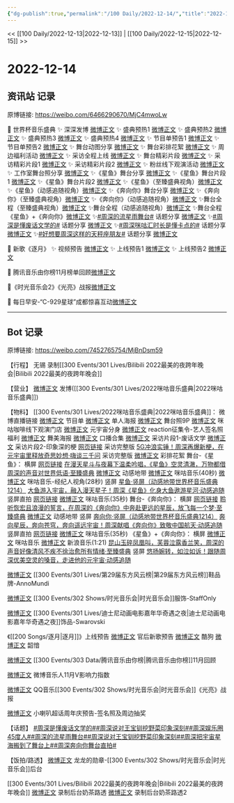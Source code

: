 ```yaml
---
{"dg-publish":true,"permalink":"/100 Daily/2022-12-14/","title":"2022-12-14","created":"2022-12-21T10:10:34.000+08:00","updated":"2023-04-11T14:46:32.714+08:00"}
---
```



<< [[100 Daily/2022-12-13\|2022-12-13]] | [[100 Daily/2022-12-15\|2022-12-15]] >>

# 2022-12-14

## 资讯站 记录

原博链接: https://weibo.com/6466290670/MjC4mwoLw

🌟 世界杯音乐盛典
✨ 深深发博 [微博正文](https://m.weibo.cn/6466290670/4846688588800391)
✨ 盛典预热1 [微博正文](https://m.weibo.cn/6466290670/4846553637062427)
✨ 盛典预热2 [微博正文](https://m.weibo.cn/6466290670/4846582585362753)
✨ 盛典预热3 [微博正文](https://m.weibo.cn/6466290670/4846607260720375)
✨ 盛典预热4 [微博正文](https://m.weibo.cn/6466290670/4846626201668032)
✨ 节目单预告1 [微博正文](https://m.weibo.cn/6466290670/4846533285774472)
✨ 节目单预告2 [微博正文](https://m.weibo.cn/6466290670/4846534899794581)
✨ 舞台动图分享 [微博正文](https://m.weibo.cn/6466290670/4846720972495336)
✨ 舞台彩排花絮 [微博正文](https://m.weibo.cn/6466290670/4846718925408115)
✨ 周边福利活动 [微博正文](https://m.weibo.cn/6466290670/4846582099347994)
✨ 采访全程上线 [微博正文](https://m.weibo.cn/6466290670/4846694267363744)
✨ 舞台精彩片段 [微博正文](https://m.weibo.cn/6466290670/4846679507864522)
✨ 采访精彩片段1 [微博正文](https://m.weibo.cn/6466290670/4846518790786532)
✨ 采访精彩片段2 [微博正文](https://m.weibo.cn/6466290670/4846678589318788)
✨ 粉丝线下观演活动 [微博正文](https://m.weibo.cn/6466290670/4846519633575988)
✨ 工作室舞台照分享 [微博正文](https://m.weibo.cn/6466290670/4846676127515977)
✨《星鱼》舞台分享 [微博正文](https://m.weibo.cn/6466290670/4846699039687975)
✨《星鱼》舞台片段1 [微博正文](https://m.weibo.cn/6466290670/4846677032968356)
✨《星鱼》舞台片段2 [微博正文](https://m.weibo.cn/6466290670/4846677820973671)
✨《星鱼》（至臻盛典视角）[微博正文](https://m.weibo.cn/6466290670/4846712743798502)
✨《星鱼》（动感追随视角）[微博正文](https://m.weibo.cn/6466290670/4846713670483399)
✨《奔向你》舞台分享 [微博正文](https://m.weibo.cn/6466290670/4846697866599142)
✨《奔向你》（至臻盛典视角）[微博正文](https://m.weibo.cn/6466290670/4846711006561631)
✨《奔向你》（动感追随视角）[微博正文](https://m.weibo.cn/6466290670/4846712193295002)
✨舞台全程（至臻盛典视角）[微博正文](https://m.weibo.cn/6466290670/4846701225450240)
✨舞台全程（动感追随视角）[微博正文](https://m.weibo.cn/6466290670/4846703046300799)
✨舞台全程《星鱼》+《奔向你》[微博正文](https://m.weibo.cn/6466290670/4846688588800391)
✨[#周深的流星雨舞台#](https://s.weibo.com/weibo?q=%23%E5%91%A8%E6%B7%B1%E7%9A%84%E6%B5%81%E6%98%9F%E9%9B%A8%E8%88%9E%E5%8F%B0%23) 话题分享 [微博正文](https://m.weibo.cn/6466290670/4846720569840730)
✨[#周深是懂废话文学的#](https://s.weibo.com/weibo?q=%23%E5%91%A8%E6%B7%B1%E6%98%AF%E6%87%82%E5%BA%9F%E8%AF%9D%E6%96%87%E5%AD%A6%E7%9A%84%23) 话题分享 [微博正文](https://m.weibo.cn/6466290670/4846561147750774)
✨[#周深咪咕汇时长是懂卡点的#](https://s.weibo.com/weibo?q=%23%E5%91%A8%E6%B7%B1%E5%92%AA%E5%92%95%E6%B1%87%E6%97%B6%E9%95%BF%E6%98%AF%E6%87%82%E5%8D%A1%E7%82%B9%E7%9A%84%23) 话题分享
[微博正文](https://m.weibo.cn/6466290670/4846719780791501)
✨[#好想要周深这样的天秤座朋友#](https://s.weibo.com/weibo?q=%23%E5%A5%BD%E6%83%B3%E8%A6%81%E5%91%A8%E6%B7%B1%E8%BF%99%E6%A0%B7%E7%9A%84%E5%A4%A9%E7%A7%A4%E5%BA%A7%E6%9C%8B%E5%8F%8B%23) 话题分享
[微博正文](https://m.weibo.cn/6466290670/4846728409520780)

🌟 新歌《逐月》
✨ 视频预告 [微博正文](https://m.weibo.cn/6466290670/4846652600618865)
✨ 上线预告1 [微博正文](https://m.weibo.cn/6466290670/4846621366682327)
✨ 上线预告2 [微博正文](https://m.weibo.cn/6466290670/4846622586444055)

🌟 腾讯音乐由你榜11月榜单回顾[微博正文](https://m.weibo.cn/6466290670/4846627959603465)

🌟《时光音乐会2》《光亮》战报[微博正文](https://m.weibo.cn/6466290670/4846653842138467)

🌟 每日早安-“C-929星球”成都惊喜互动[微博正文](https://m.weibo.cn/6466290670/4846505087470088)

---
## Bot 记录

原博链接: https://weibo.com/7452765754/MjBnDsm59

【行程】
无锡 录制[[300 Events/301 Lives/Bilibili 2022最美的夜跨年晚会\|Bilibili 2022最美的夜跨年晚会]]

【营业】
[微博正文](https://m.weibo.cn/1736988591/4846692589897881) 发博([[300 Events/301 Lives/2022咪咕音乐盛典\|2022咪咕音乐盛典]])

【物料】
[[300 Events/301 Lives/2022咪咕音乐盛典\|2022咪咕音乐盛典]]：
[](https://m.weibo.cn/1867028705/4846556375944835) 微博直播链接
[微博正文](https://m.weibo.cn/1867028705/4846526445126129) 节目单
[微博正文](https://m.weibo.cn/1867028705/4846375189879774) 单人海报
[微博正文](https://m.weibo.cn/7478855230/4846674688608914) 舞台照9P
[微博正文](https://m.weibo.cn/1867028705/4846379157164405) 咪咕咖啡线下观演门店
[微博正文](https://m.weibo.cn/1867028705/4846550125120241) 元宇宙分身
[微博正文](https://m.weibo.cn/1867028705/4846578101655577) reaction征集令-艺人签名照福利
[微博正文](https://m.weibo.cn/1867028705/4846606375981334) 舞美海报
[微博正文](https://m.weibo.cn/1867028705/4846577506845920) 口播合集
[微博正文](https://m.weibo.cn/1867028705/4846516781190567) 采访片段1-废话文学
[微博正文](https://m.weibo.cn/1867028705/4846668430975236) 采访片段2-印象深的梗
[网页链接](https://weibo.cn/sinaurl?u=http%3A%2F%2Fc.migu.cn%2F00fWRa%3Fifrom%3D07b073d2835f8c1d5dfde461d0d264f2) 采访完整版
[5G冲浪实锤！周深再爆新梗，在元宇宙里释放奇思妙想·嗨谈三千问](https://weibo.cn/sinaurl?u=http%3A%2F%2Fm.miguvideo.com%2Fmgs%2Fmsite%2Fprd%2FverticalScreen.html%3Fcid%3D755281359%26sharefrom%3Dmiguvideoapp) 采访完整版
[微博正文](https://m.weibo.cn/6466290670/4846718925408115) 彩排花絮
舞台-《星鱼》：
横屏
[网页链接](https://weibo.cn/sinaurl?u=http%3A%2F%2Fc.migu.cn%2F00fWPQ%3Fifrom%3D07b073d2835f8c1d5dfde461d0d264f2)
[在漫天星斗与夜幕下温柔吟唱，《星鱼》空灵清澈，万物都借周深的声音对世界低语·至臻盛典](https://weibo.cn/sinaurl?u=http%3A%2F%2Fm.miguvideo.com%2Fmgs%2Fmsite%2Fprd%2FverticalScreen.html%3Fcid%3D755316082%26sharefrom%3Dmiguvideoapp)
[微博正文](https://m.weibo.cn/5388677746/4846686168680462) 动感地带
[微博正文](https://m.weibo.cn/1867028705/4846674021454975) 咪咕音乐(40秒)
[微博正文](https://m.weibo.cn/1867028705/4846694946050297) 咪咕音乐-经纪人视角(28秒)
竖屏
[星鱼·竖屏（动感地带世界杯音乐盛典1214）](https://weibo.cn/sinaurl?u=http%3A%2F%2Fc.migu.cn%2F00fWRk%3Fifrom%3Dc3619365fe117a29da712a869118110e)
[大鱼游入宇宙，融入漫天星子！周深《星鱼》化身大鱼遨游星河·动感追随](https://weibo.cn/sinaurl?u=http%3A%2F%2Fm.miguvideo.com%2Fmgs%2Fmsite%2Fprd%2FverticalScreen.html%3Fcid%3D755318184%26sharefrom%3Dmiguvideoapp)
竖屏直拍
[网页链接](https://weibo.cn/sinaurl?u=http%3A%2F%2Fc.migu.cn%2F00fWNk%3Fifrom%3Dc3619365fe117a29da712a869118110e)
[微博正文](https://m.weibo.cn/1867028705/4846675901023210) 咪咕音乐(35秒)
舞台-《奔向你》：
横屏
[网页链接](https://weibo.cn/sinaurl?u=http%3A%2F%2Fc.migu.cn%2F00fWRt%3Fifrom%3D07b073d2835f8c1d5dfde461d0d264f2)
[聆听恢宏且浪漫的誓言，在周深的《奔向你》中奔赴更远的星辰，放飞每一个梦·至臻盛典](https://weibo.cn/sinaurl?u=http%3A%2F%2Fm.miguvideo.com%2Fmgs%2Fmsite%2Fprd%2FverticalScreen.html%3Fcid%3D755317309%26sharefrom%3Dmiguvideoapp)
[微博正文](https://m.weibo.cn/5388677746/4846687358552431) 动感地带
竖屏
[奔向你·竖屏（动感地带世界杯音乐盛典1214）](https://weibo.cn/sinaurl?u=http%3A%2F%2Fc.migu.cn%2F00fWPj%3Fifrom%3Dc3619365fe117a29da712a869118110e)
[奔向星辰，奔向苍穹，奔向遥远宇宙！周深献唱《奔向你》致敬中国航天·动感追随](https://weibo.cn/sinaurl?u=http%3A%2F%2Fm.miguvideo.com%2Fmgs%2Fmsite%2Fprd%2FverticalScreen.html%3Fcid%3D755318626%26sharefrom%3Dmiguvideoapp)
竖屏直拍
[网页链接](https://weibo.cn/sinaurl?u=http%3A%2F%2Fc.migu.cn%2F00fWRs%3Fifrom%3Dc3619365fe117a29da712a869118110e)
[微博正文](https://m.weibo.cn/1867028705/4846676457564940) 咪咕音乐(35秒)
《星鱼》+《奔向你》：
横屏
[微博正文](https://m.weibo.cn/1867028705/4846683189938613) 咪咕音乐
[微博正文](https://m.weibo.cn/1266269835/4846672658049126) 新浪音乐(1:21)
[昆山玉碎凤凰叫，芙蓉泣露香兰笑，周深的声音好像清风不疾不徐治愈所有情绪·至臻盛典](https://weibo.cn/sinaurl?u=http%3A%2F%2Fm.miguvideo.com%2Fmgs%2Fmsite%2Fprd%2FverticalScreen.html%3Fcid%3D755317638%26sharefrom%3Dmiguvideoapp)
竖屏
[悠扬婉转，如泣如诉！跟随周深优美空灵的嗓音，走进他的元宇宙·动感追随](https://weibo.cn/sinaurl?u=http%3A%2F%2Fm.miguvideo.com%2Fmgs%2Fmsite%2Fprd%2FverticalScreen.html%3Fcid%3D755318303%26sharefrom%3Dmiguvideoapp)

[微博正文](https://m.weibo.cn/5327342036/4846248919834123) [[300 Events/301 Lives/第29届东方风云榜\|第29届东方风云榜]]鞋品牌-AnnoMundi

[微博正文](https://m.weibo.cn/7718639015/4846180070852015) [[300 Events/302 Shows/时光音乐会\|时光音乐会]]服饰-StaffOnly

[微博正文](https://m.weibo.cn/1854773595/4845898095661321) [[300 Events/301 Lives/迪士尼动画电影嘉年华奇遇之夜\|迪士尼动画电影嘉年华奇遇之夜]]饰品-Swarovski

《[[200 Songs/逐月\|逐月]]》上线预告
[微博正文](https://m.weibo.cn/5248300719/4846620187040055) 官后新歌预告
[微博正文](https://m.weibo.cn/1665103091/4846617918964993) 酷狗
[微博正文](https://m.weibo.cn/7425544436/4846645805590238) 韶愔

[微博正文](https://m.weibo.cn/6733257358/4846592798491734) [[300 Events/303 Data/腾讯音乐由你榜\|腾讯音乐由你榜]]11月回顾

[微博正文](https://m.weibo.cn/1266269835/4846634796592462) 微博音乐人11月V影响力指数

[微博正文](https://m.weibo.cn/2169129705/4846651808681781) QQ音乐[[300 Events/302 Shows/时光音乐会\|时光音乐会]]《光亮》战报

[微博正文](https://m.weibo.cn/7188495781/4846638104840037) 小喇叭超话周年庆预告-签名照及周边抽奖

【话题】
[#周深是懂废话文学的#](https://s.weibo.com/weibo?q=%23%E5%91%A8%E6%B7%B1%E6%98%AF%E6%87%82%E5%BA%9F%E8%AF%9D%E6%96%87%E5%AD%A6%E7%9A%84%23)[#周深说对王宝钏挖野菜印象深刻#](https://s.weibo.com/weibo?q=%23%E5%91%A8%E6%B7%B1%E8%AF%B4%E5%AF%B9%E7%8E%8B%E5%AE%9D%E9%92%8F%E6%8C%96%E9%87%8E%E8%8F%9C%E5%8D%B0%E8%B1%A1%E6%B7%B1%E5%88%BB%23)[#周深娱乐圈45度人#](https://s.weibo.com/weibo?q=%23%E5%91%A8%E6%B7%B1%E5%A8%B1%E4%B9%90%E5%9C%8845%E5%BA%A6%E4%BA%BA%23)[#周深的流星雨舞台#](https://s.weibo.com/weibo?q=%23%E5%91%A8%E6%B7%B1%E7%9A%84%E6%B5%81%E6%98%9F%E9%9B%A8%E8%88%9E%E5%8F%B0%23)[#周深说对王宝钏挖野菜印象深刻#](https://s.weibo.com/weibo?q=%23%E5%91%A8%E6%B7%B1%E8%AF%B4%E5%AF%B9%E7%8E%8B%E5%AE%9D%E9%92%8F%E6%8C%96%E9%87%8E%E8%8F%9C%E5%8D%B0%E8%B1%A1%E6%B7%B1%E5%88%BB%23)[#周深把宇宙星海搬到了舞台上#](https://s.weibo.com/weibo?q=%23%E5%91%A8%E6%B7%B1%E6%8A%8A%E5%AE%87%E5%AE%99%E6%98%9F%E6%B5%B7%E6%90%AC%E5%88%B0%E4%BA%86%E8%88%9E%E5%8F%B0%E4%B8%8A%23)[#周深奔向你舞台直拍#](https://s.weibo.com/weibo?q=%23%E5%91%A8%E6%B7%B1%E5%A5%94%E5%90%91%E4%BD%A0%E8%88%9E%E5%8F%B0%E7%9B%B4%E6%8B%8D%23)

【饭拍/路透】
[微博正文](https://m.weibo.cn/6513304603/4846635127931387) 龙龙的勋章-[[300 Events/302 Shows/时光音乐会\|时光音乐会]]后台

[[300 Events/301 Lives/Bilibili 2022最美的夜跨年晚会\|Bilibili 2022最美的夜跨年晚会]]
[微博正文](https://m.weibo.cn/5680623078/4846666286632512) 录制后台奶茶路透
[微博正文](https://m.weibo.cn/7793728903/4846701019666048) 录制后台奶茶路透2
